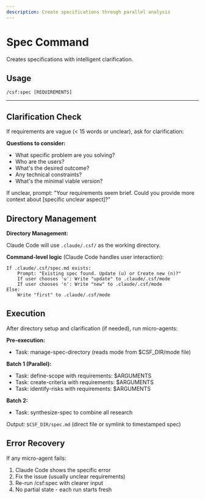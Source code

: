 ```yaml
---
description: Create specifications through parallel analysis
---
```


# Spec Command

Creates specifications with intelligent clarification.

## Usage
```
/csf:spec [REQUIREMENTS]
```

---

## Clarification Check

If requirements are vague (< 15 words or unclear), ask for clarification:

**Questions to consider:**
- What specific problem are you solving?
- Who are the users?
- What's the desired outcome?
- Any technical constraints?
- What's the minimal viable version?

If unclear, prompt: "Your requirements seem brief. Could you provide more context about [specific unclear aspect]?"

## Directory Management

**Directory Management:**

Claude Code will use `.claude/.csf/` as the working directory.

**Command-level logic** (Claude Code handles user interaction):

```
If .claude/.csf/spec.md exists:
    Prompt: "Existing spec found. Update (u) or Create new (n)?"
    If user chooses 'u': Write "update" to .claude/.csf/mode
    If user chooses 'n': Write "new" to .claude/.csf/mode
Else:
    Write "first" to .claude/.csf/mode
```

## Execution

After directory setup and clarification (if needed), run micro-agents:

**Pre-execution:**
- Task: manage-spec-directory (reads mode from $CSF_DIR/mode file)

**Batch 1 (Parallel):**
- Task: define-scope with requirements: $ARGUMENTS
- Task: create-criteria with requirements: $ARGUMENTS
- Task: identify-risks with requirements: $ARGUMENTS

**Batch 2:**
- Task: synthesize-spec to combine all research

Output: `$CSF_DIR/spec.md` (direct file or symlink to timestamped spec)

## Error Recovery

If any micro-agent fails:
1. Claude Code shows the specific error
2. Fix the issue (usually unclear requirements)
3. Re-run /csf:spec with clearer input
4. No partial state - each run starts fresh